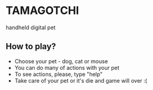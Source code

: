 # TAMAGOTCHI

handheld digital pet

## How to play?

* Choose your pet - dog, cat or mouse
* You can do many of actions with your pet
* To see actions, please, type "help"
* Take care of your pet or it's die and game will over :(
